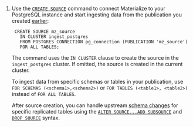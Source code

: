 1. Use the [`CREATE SOURCE`](/sql/create-source/) command to connect Materialize
   to your PostgreSQL instance and start ingesting data from the publication you
   created [earlier](#2-create-a-publication-and-a-replication-user):

   ```mzsql
    CREATE SOURCE mz_source
      IN CLUSTER ingest_postgres
      FROM POSTGRES CONNECTION pg_connection (PUBLICATION 'mz_source')
      FOR ALL TABLES;
   ```

    The command uses the `IN CLUSTER` clause to create the source in the
    `ingest_postgres` cluster. If omitted, the source is created in the current cluster.

    To ingest data from specific schemas or tables in your publication, use `FOR
    SCHEMAS (<schema1>,<schema2>)` or `FOR TABLES (<table1>, <table2>)` instead
    of `FOR ALL TABLES`.

    After source creation, you can handle upstream [schema
    changes](/sql/create-source/postgres/#schema-changes) for specific
    replicated tables using the [`ALTER SOURCE...ADD
    SUBSOURCE`](/sql/alter-source/#context) and [`DROP
    SOURCE`](/sql/alter-source/#dropping-subsources) syntax.
